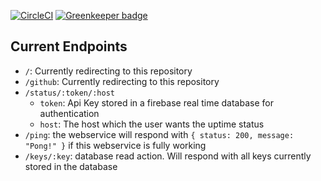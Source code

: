 [![CircleCI](https://circleci.com/gh/GruselhausOrganization/api.svg?style=svg)](https://circleci.com/gh/GruselhausOrganization/api) [![Greenkeeper badge](https://badges.greenkeeper.io/GruselhausOrganization/api.svg)](https://greenkeeper.io/)
## Current Endpoints
 * `/`: Currently redirecting to this repository
 * `/github`: Currently redirecting to this repository
 * `/status/:token/:host`
   * `token`: Api Key stored in a firebase real time database for authentication
   * `host`: The host which the user wants the uptime status
 * `/ping`: the webservice will respond with `{
    status: 200,
    message: "Pong!"
  }` if this webservice is fully working
 * `/keys/:key`: database read action. Will respond with all keys currently stored in the database